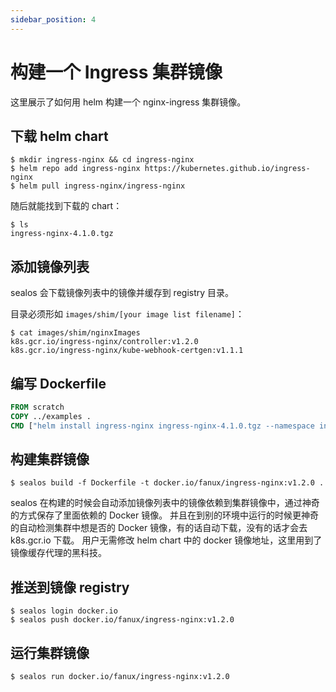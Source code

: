 ```yaml
---
sidebar_position: 4
---
```


# 构建一个 Ingress 集群镜像

这里展示了如何用 helm 构建一个 nginx-ingress 集群镜像。

## 下载 helm chart

```shell
$ mkdir ingress-nginx && cd ingress-nginx
$ helm repo add ingress-nginx https://kubernetes.github.io/ingress-nginx
$ helm pull ingress-nginx/ingress-nginx
```

随后就能找到下载的 chart：

```shell
$ ls
ingress-nginx-4.1.0.tgz
```

## 添加镜像列表

sealos 会下载镜像列表中的镜像并缓存到 registry 目录。

目录必须形如 `images/shim/[your image list filename]`：

```shell
$ cat images/shim/nginxImages
k8s.gcr.io/ingress-nginx/controller:v1.2.0
k8s.gcr.io/ingress-nginx/kube-webhook-certgen:v1.1.1
```

## 编写 Dockerfile

```Dockerfile
FROM scratch
COPY ../examples .
CMD ["helm install ingress-nginx ingress-nginx-4.1.0.tgz --namespace ingress-nginx --create-namespace"]
```

## 构建集群镜像

```shell
$ sealos build -f Dockerfile -t docker.io/fanux/ingress-nginx:v1.2.0 .
```

sealos 在构建的时候会自动添加镜像列表中的镜像依赖到集群镜像中，通过神奇的方式保存了里面依赖的 Docker 镜像。
并且在到别的环境中运行的时候更神奇的自动检测集群中想是否的 Docker 镜像，有的话自动下载，没有的话才会去 k8s.gcr.io 下载。
用户无需修改 helm chart 中的 docker 镜像地址，这里用到了镜像缓存代理的黑科技。

## 推送到镜像 registry

```shell
$ sealos login docker.io
$ sealos push docker.io/fanux/ingress-nginx:v1.2.0
```

## 运行集群镜像

```shell
$ sealos run docker.io/fanux/ingress-nginx:v1.2.0
```
